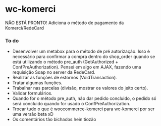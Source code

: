 # wc-komerci
NÃO ESTÁ PRONTO! Adiciona o método de pagamento da Komerci/RedeCard

### To do ###

- Desenvolver um metabox para o método de pré autorização. Isso é necessário para confirmar a compra dentro do shop_order quando se está utilizando o método pre_auth (GetAuthorized + ConfPreAuthorization). Pensei em algo em AJAX, fazendo uma requisição Soap no server da RedeCard.
- Realizar as funções de estornos (VoidTransaction).
- Tratar algumas funções.
- Trabalhar nas parcelas (divisão, mostrar os valores do jeito certo).
- Validar formulários.
- Quando for o método pre_auth, não dar pedido concluido, o pedido só será concluido quando for usado o ConfPreAuthorization.
- Trocar tudo o que é woocommerce-komerci para wc-komerci por ser uma versão beta xD
- Os comentários tão bichados hein tiozão
